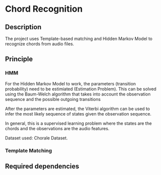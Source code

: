 # Chord Recognition
## Description
The project uses Template-based matching and Hidden Markov Model to recognize chords from audio files.

## Principle
### HMM
For the Hidden Markov Model to work, the parameters (transition probability) need to be estimiated (Estimation Problem). This can be solved using the Baum-Welch algorithm that takes into account the
observation sequence and the possible outgoing transitions

After the parameters are estimated, the Viterbi algorithm can be used to infer the most likely sequence of states given the observation sequence.

In general, this is a supervised learning problem where the states are the chords and the observations are the audio features.

Dataset used: Chorale Dataset.

### Template Matching

## Required dependencies

